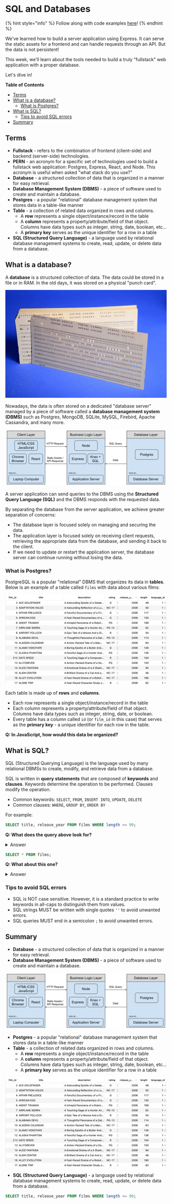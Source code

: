 # SQL and Databases

{% hint style="info" %}
Follow along with code examples [here](https://github.com/The-Marcy-Lab-School/8-2-0-sql-and-databases)!
{% endhint %}

We've learned how to build a server application using Express. It can serve the static assets for a frontend and can handle requests through an API. But the data is not persistent!

This week, we'll learn about the tools needed to build a truly "fullstack" web application with a proper database.

Let's dive in!

**Table of Contents**

- [Terms](#terms)
- [What is a database?](#what-is-a-database)
  - [What is Postgres?](#what-is-postgres)
- [What is SQL?](#what-is-sql)
  - [Tips to avoid SQL errors](#tips-to-avoid-sql-errors)
- [Summary](#summary)

## Terms

* **Fullstack** - refers to the combination of frontend (client-side) and backend (server-side) technologies.
* **PERN** - an acronym for a specific set of technologies used to build a fullstack web application: Postgres, Express, React, and Node. This acronym is useful when asked "what stack do you use?"
* **Database** - a structured collection of data that is organized in a manner for easy retrieval.
* **Database Management System (DBMS)** - a piece of software used to create and maintain a database.
* **Postgres** - a popular "relational" database management system that stores data in a table-like manner
* **Table** - a collection of related data organized in rows and columns.
  * A **row** represents a single object/instance/record in the table
  * A **column** represents a property/attribute/field of that object. Columns have data types such as integer, string, date, boolean, etc...
  * A **primary key** serves as the unique identifier for a row in a table
* **SQL (Structured Query Language)** - a language used by relational database management systems to create, read, update, or delete data from a database.

## What is a database?

A **database** is a structured collection of data. The data could be stored in a file or in RAM. In the old days, it was stored on a physical "punch card".

![a punch card](img/punch-card.png)

Nowadays, the data is often stored on a dedicated "database server" managed by a piece of software called a **database management system (DBMS)** such as Postgres, MongoDB, SQLite, MySQL, Firebird, Apache Cassandra, and many more.

![client server database diagram](img/client-server-database-diagram.svg)

A server application can send queries to the DBMS using the **Structured Query Language (SQL)** and the DBMS responds with the requested data.

By separating the database from the server application, we achieve greater separation of concerns:

* The database layer is focused solely on managing and securing the data.
* The application layer is focused solely on receiving client requests, retrieving the appropriate data from the database, and sending it back to the client.
* If we need to update or restart the application server, the database server can continue running without losing the data.

### What is Postgres?

PostgreSQL is a popular "relational" DBMS that organizes its data in **tables**. Below is an example of a table called `films` with data about various films:

![A film table showing data about films](img/film-table.png)

Each table is made up of **rows** and **columns**.

* Each row represents a single object/instance/record in the table
* Each column represents a property/attribute/field of that object. Columns have data types such as integer, string, date, or boolean.
* Every table has a column called `id` (or `film_id` in this case) that serves as the **primary key** - a unique identifier for each row in the table.

**Q: In JavaScript, how would this data be organized?**

## What is SQL?

SQL (Structured Querying Language) is the language used by many relational DBMSs to create, modify, and retrieve data from a database.

SQL is written in **query statements** that are composed of **keywords** and **clauses**. Keywords determine the operation to be performed. Clauses modify the operation.

* Common keywords: `SELECT`, `FROM`, `INSERT INTO`, `UPDATE`, `DELETE`
* Common clauses: `WHERE`, `GROUP BY`, `ORDER BY`

For example:

```sql
SELECT title, release_year FROM films WHERE length <= 90;
```

**Q: What does the query above look for?**

<details>

<summary>Answer</summary>

The title and release year of the movies that are 90 minutes or less in length from the `film` table.

</details>


```sql
SELECT * FROM films;
```

**Q: What about this one?**

<details>

<summary>Answer</summary>

This query will get all of the data from the films table.

</details>


### Tips to avoid SQL errors

* SQL is NOT case sensitive. However, it is a standard practice to write keywords in all-caps to distinguish them from values.
* SQL strings MUST be written with single quotes `''` to avoid unwanted errors.
* SQL queries MUST end in a semicolon `;` to avoid unwanted errors.

## Summary

* **Database** - a structured collection of data that is organized in a manner for easy retrieval.
* **Database Management System (DBMS)** - a piece of software used to create and maintain a database.

![client server database diagram](img/client-server-database-diagram.svg)

* **Postgres** - a popular "relational" database management system that stores data in a table-like manner
* **Table** - a collection of related data organized in rows and columns.
  * A **row** represents a single object/instance/record in the table
  * A **column** represents a property/attribute/field of that object. Columns have data types such as integer, string, date, boolean, etc...
  * A **primary key** serves as the unique identifier for a row in a table

![A film table showing data about films](img/film-table.png)

* **SQL (Structured Query Language)** - a language used by relational database management systems to create, read, update, or delete data from a database.

```sql
SELECT title, release_year FROM films WHERE length <= 90;
```
